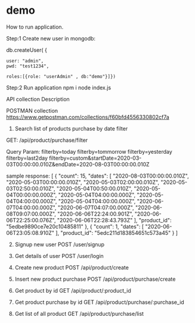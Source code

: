 
# demo



How to run application.


Step:1  Create new user in mongodb: 

db.createUser(
{	
    
    user: "admin",
	pwd: "test1234",

	roles:[{role: "userAdmin" , db:"demo"}]})


Step:2 Run application
npm i
node index.js



API collection Description

POSTMAN collection
https://www.getpostman.com/collections/f60bfd4556330802cf7a








1.  Search list of products purchase by date filter

GET:  /api/product/purchase/filter

Query Param:
filterby=today
filterby=tommorrow
filterby=yesterday
filterby=last2day
filterby=custom&startDate=2020-03-03T00:00:00.010Z&endDate=2020-08-03T00:00:00.010Z

sample response:
[
    {
        "count": 15,
        "dates": [
            "2020-08-03T00:00:00.010Z",
            "2020-05-03T00:00:00.010Z",
            "2020-05-03T02:00:00.010Z",
            "2020-05-03T02:50:00.010Z",
            "2020-05-04T00:50:00.010Z",
            "2020-05-04T00:00:00.000Z",
            "2020-05-04T04:00:00.000Z",
            "2020-05-04T04:00:00.000Z",
            "2020-05-04T04:00:00.000Z",
            "2020-06-07T04:00:00.000Z",
            "2020-06-07T04:07:00.000Z",
            "2020-06-08T09:07:00.000Z",
            "2020-06-06T22:24:00.901Z",
            "2020-06-06T22:25:00.076Z",
            "2020-06-06T22:28:43.793Z"
        ],
        "product_id": "5edbe9890ce7e20c10485811"
    },
    {
        "count": 1,
        "dates": [
            "2020-06-06T23:05:08.910Z"
        ],
        "product_id": "5edc211d183854651c573a45"
    }
]


2. Signup new user
POST /user/signup

3. Get details of user
POST /user/login

4.  Create new product
POST /api/product/create

5. Insert new product purchase
POST /api/product/purchase/create
 
6. Get product by id
GET /api/product/:product_id

7. Get product purchase by id
GET /api/product/purchase/:purchase_id

8. Get list of all product
GET /api/product/purchase/list


